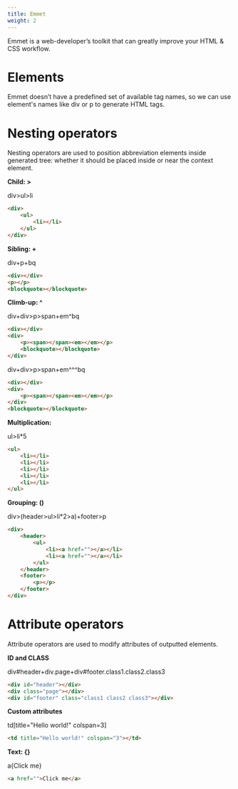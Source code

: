 ```yaml
---
title: Emmet
weight: 2
---
```


Emmet is a web-developer’s toolkit that can greatly improve your HTML & CSS workflow.

# Elements

Emmet doesn’t have a predefined set of available tag names, so we can use element's names like div or p to generate HTML tags.

# Nesting operators

Nesting operators are used to position abbreviation elements inside generated tree: whether it should be placed inside or near the context element.

**Child: >**

div>ul>li

```html
<div>
    <ul>
        <li></li>
    </ul>
</div>
```

**Sibling: +**

div+p+bq

```html
<div></div>
<p></p>
<blockquote></blockquote>
```

**Climb-up: ^**

div+div>p>span+em^bq

```html
<div></div>
<div>
    <p><span></span><em></em></p>
    <blockquote></blockquote>
</div>
```

div+div>p>span+em^^^bq

```html
<div></div>
<div>
    <p><span></span><em></em></p>
</div>
<blockquote></blockquote>
```

**Multiplication:**

ul>li*5

```html
<ul>
    <li></li>
    <li></li>
    <li></li>
    <li></li>
    <li></li>
</ul>
```

**Grouping: ()**

div>(header>ul>li*2>a)+footer>p

```html
<div>
    <header>
        <ul>
            <li><a href=""></a></li>
            <li><a href=""></a></li>
        </ul>
    </header>
    <footer>
        <p></p>
    </footer>
</div>
```

# Attribute operators

Attribute operators are used to modify attributes of outputted elements.

**ID and CLASS**

div#header+div.page+div#footer.class1.class2.class3

```html
<div id="header"></div>
<div class="page"></div>
<div id="footer" class="class1 class2 class3"></div>
```

**Custom attributes**

td[title="Hello world!" colspan=3]

```html
<td title="Hello world!" colspan="3"></td>
```

**Text: {}**

a{Click me}

```html
<a href="">Click me</a>
```